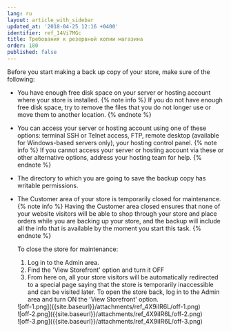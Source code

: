 ```yaml
---
lang: ru
layout: article_with_sidebar
updated_at: '2018-04-25 12:16 +0400'
identifier: ref_14Vi7MGc
title: Требования к резервной копии магазина
order: 180
published: false
---
```

Before you start making a back up copy of your store, make sure of the following:

* You have enough free disk space on your server or hosting account where your store is installed.
  {% note info %}
  If you do not have enough free disk space, try to remove the files that you do not longer use or move them to another location.
  {% endnote %}

* You can access your server or hosting account using one of these options: terminal SSH or Telnet access, FTP, remote desktop (available for Windows-based servers only), your hosting control panel.
  {% note info %}
  If you cannot access your server or hosting account via these or other alternative options, address your hosting team for help.
  {% endnote %}

* The directory to which you are going to save the backup copy has writable permissions.

* The Customer area of your store is temporarily closed for maintenance.
  {% note info %}
  Having the Customer area closed ensures that none of your website visitors will be able to shop through your store and place orders while you are backing up your store, and the backup will include all the info that is available by the moment you start this task.
  {% endnote %}
  
  To close the store for maintenance:
  1. Log in to the Admin area.
  2. Find the 'View Storefront' option and turn it OFF
  3. From here on, all your store visitors will be automatically redirected to a special page saying that the store is temporarily inaccessible and can be visited later. To open the store back, log in to the Admin area and turn ON the 'View Storefront' option.
  
  <div class="ui stackable three column grid">
  <div class="column" markdown="span">![off-1.png]({{site.baseurl}}/attachments/ref_4X9iIR6L/off-1.png)</div>
  <div class="column" markdown="span">![off-2.png]({{site.baseurl}}/attachments/ref_4X9iIR6L/off-2.png)</div>
  <div class="column" markdown="span">![off-3.png]({{site.baseurl}}/attachments/ref_4X9iIR6L/off-3.png)</div>
  </div>

